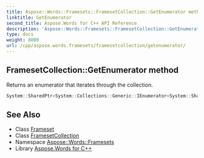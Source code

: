 ```yaml
---
title: Aspose::Words::Framesets::FramesetCollection::GetEnumerator method
linktitle: GetEnumerator
second_title: Aspose.Words for C++ API Reference
description: 'Aspose::Words::Framesets::FramesetCollection::GetEnumerator method. Returns an enumerator that iterates through the collection in C++.'
type: docs
weight: 8000
url: /cpp/aspose.words.framesets/framesetcollection/getenumerator/
---
```

## FramesetCollection::GetEnumerator method


Returns an enumerator that iterates through the collection.

```cpp
System::SharedPtr<System::Collections::Generic::IEnumerator<System::SharedPtr<Aspose::Words::Framesets::Frameset>>> Aspose::Words::Framesets::FramesetCollection::GetEnumerator() override
```

## See Also

* Class [Frameset](../../frameset/)
* Class [FramesetCollection](../)
* Namespace [Aspose::Words::Framesets](../../)
* Library [Aspose.Words for C++](../../../)
